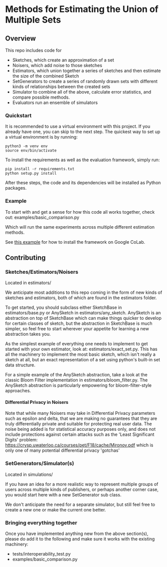 # Methods for Estimating the Union of Multiple Sets

## Overview

This repo includes code for

*   Sketches, which create an approximation of a set
*   Noisers, which add noise to those sketches
*   Estimators, which union together a series of sketches and then estimate the
    size of the combined Sketch
*   SetGenerators to create a series of randomly drawn sets with different kinds
    of relationships between the created sets
*   Simulator to combine all of the above, calculate error statistics, and
    compare possible methods.
*   Evaluators run an ensemble of simulators

### Quickstart
It is recommended to use a virtual environment with this project. If you already
have one, you can skip to the next step.
The quickest way to set up a virtual environment is by running:
```
python3 -m venv env
source env/bin/activate
```
To install the requirements as well as the evaluation framework, simply run:
```
pip install -r requirements.txt
python setup.py install
```
After these steps, the code and its dependencies will be installed as Python packages.


### Example

To start with and get a sense for how this code all works together, check out:
examples/basic_comparison.py

Which will run the same experiments across multiple different estimation methods.

See [this example](examples/notebooks/install_framework_on_colab.ipynb) for how to install the framework on Google CoLab.

## Contributing

### Sketches/Estimators/Noisers

Located in estimators/

We anticipate most additions to this repo coming in the form of new kinds of
sketches and estimators, both of which are found in the estimators folder.

To get started, you should subclass either SketchBase in estimators/base.py or
AnySketch in estimators/any_sketch. AnySketch is an abstraction on top of
SketchBase which can make things quicker to develop for certain classes of
sketch, but the abstraction in SketchBase is much simpler, so feel free to start
wherever your appetite for learning a new abstraction takes you.

As the simplest example of everything one needs to implement to get started with
your own estimator, look at: estimators/exact_set.py. This has all the machinery
to implement the most basic sketch, which isn't really a sketch at all, but an
exact representation of a set using python's built-in set data structure.

For a simple example of the AnySketch abstraction, take a look at the classic
Bloom Filter implementation in estimators/bloom_filter.py. The AnySketch
abstraction is particularly empowering for bloom-filter-style approaches.

#### Differential Privacy in Noisers

Note that while many Noisers may take in Differential Privacy parameters such as
epsilon and delta, that we are making no guarantees that they are truly
differentially private and suitable for protecting real user data. The noise
being added is for statistical accuracy purposes only, and does not include
protections against certain attacks such as the 'Least Significant Digits'
problem: https://crysp.uwaterloo.ca/courses/pet/F18/cache/Mironov.pdf which is
only one of many potential differential privacy 'gotchas'

### SetGenerators/Simulator(s)

Located in simulations/

If you have an idea for a more realistic way to represent multiple groups of
users across multiple kinds of publishers, or perhaps another corner case, you
would start here with a new SetGenerator sub class.

We don't anticipate the need for a separate simulator, but still feel free to
create a new one or make the current one better.

### Bringing everything together

Once you have implemented anything new from the above section(s), please do add
it to the following and make sure it works with the existing machinery:

*   tests/interoperability_test.py
*   examples/basic_comparison.py
